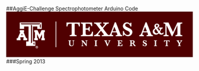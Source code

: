 ##AggiE-Challenge Spectrophotometer Arduino Code
<a>
<img src=https://github.com/4n1m0s1ty/spectrino/blob/master/Images/TAMU.jpg>
</a>
###Spring 2013

